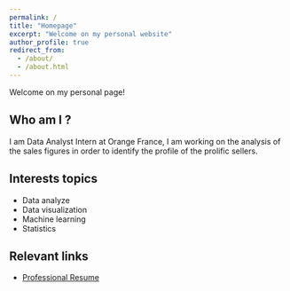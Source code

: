 ```yaml
---
permalink: /
title: "Homepage"
excerpt: "Welcome on my personal website"
author_profile: true
redirect_from: 
  - /about/
  - /about.html
---
```


Welcome on my personal page!


Who am I ?
---
I am Data Analyst Intern at Orange France, I am working on the analysis of the sales figures in order to identify the profile of the prolific sellers.


Interests topics
---
* Data analyze
* Data visualization
* Machine learning
* Statistics


Relevant links
---
* [Professional Resume](http://mervagbo.github.io/files/Merveille_cv.pdf)



